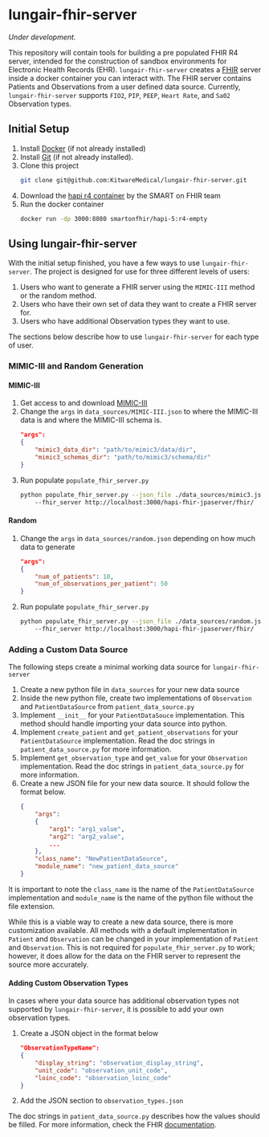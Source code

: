 # lungair-fhir-server

*Under development.*

This repository will contain tools for building a pre populated FHIR R4 server,
intended for the construction of sandbox environments for Electronic Health
Records (EHR). `lungair-fhir-server` creates a [FHIR](https://www.hl7.org/fhir/overview.html) server inside a
docker container you can interact with. The FHIR server contains Patients
and Observations from a user defined data source. Currently,
`lungair-fhir-server` supports `FIO2`, `PIP`, `PEEP`, `Heart Rate`, and
`Sa02` Observation types.

## Initial Setup
1. Install [Docker](https://store.docker.com/search?type=edition&offering=community) (if not already installed)
2. Install [Git](https://git-scm.com/downloads) (if not already installed).
3. Clone this project
    ```sh
    git clone git@github.com:KitwareMedical/lungair-fhir-server.git
    ```
4. Download the [hapi r4 container](https://hub.docker.com/layers/hapi-5/smartonfhir/hapi-5/r4-empty/images/sha256-42d138f85967cbcde9ed4f74d8cd57adf9f0b057e9c45ba6a8e1713d3f9e1cea?context=explore) by the SMART on FHIR team
5. Run the docker container
    ```sh
    docker run -dp 3000:8080 smartonfhir/hapi-5:r4-empty
    ```

## Using lungair-fhir-server

With the initial setup finished, you have a few ways to use
`lungair-fhir-server`.
The project is designed for use for three different levels of users:
1. Users who want to generate a FHIR server using the `MIMIC-III` method
or the random method.
2. Users who have their own set of data they want to create a FHIR server for.
3. Users who have additional Observation types they want to use.

The sections below describe how to use `lungair-fhir-server` for each type of user.


### MIMIC-III and Random Generation
#### MIMIC-III
1. Get access to and download [MIMIC-III](https://physionet.org/content/mimiciii/1.4/)
2. Change the `args` in `data_sources/MIMIC-III.json` to where the MIMIC-III
data is and where the MIMIC-III schema is.
    ```json
    "args":
    {
        "mimic3_data_dir": "path/to/mimic3/data/dir",
        "mimic3_schemas_dir": "path/to/mimic3/schema/dir"
    }
    ```
3. Run populate `populate_fhir_server.py`
    ```sh
    python populate_fhir_server.py --json_file ./data_sources/mimic3.json
    	--fhir_server http://localhost:3000/hapi-fhir-jpaserver/fhir/    
    ```
#### Random
1. Change the `args` in `data_sources/random.json` depending
on how much data to generate
    ```json
    "args":
    {
        "num_of_patients": 10,
        "num_of_observations_per_patient": 50
    }
    ```
2. Run populate `populate_fhir_server.py`
    ```sh
    python populate_fhir_server.py --json_file ./data_sources/random.json
    	--fhir_server http://localhost:3000/hapi-fhir-jpaserver/fhir/    
    ```

### Adding a Custom Data Source
The following steps create a minimal working data source for
`lungair-fhir-server`
1. Create a new python file in `data_sources` for your new data source
2. Inside the new python file, create two implementations of `Observation`
and `PatientDataSource` from `patient_data_source.py`
3. Implement `__init__` for your `PatientDataSouce` implementation.
This method should handle importing your data source into python.
4. Implement `create_patient` and `get_patient_observations` for
your `PatientDataSource` implementation. Read the doc strings in
`patient_data_source.py` for more information.
5. Implement `get_observation_type` and `get_value` for your
`Observation` implementation. Read the doc strings in
`patient_data_source.py` for more information.
6. Create a new JSON file for your new data source. It should follow
the format below.
    ```json
    {
        "args":
        {
            "arg1": "arg1_value",
            "arg2": "arg2_value",
            ...
        },
        "class_name": "NewPatientDataSource",
        "module_name": "new_patient_data_source"
    }
    ```
It is important to note the `class_name` is the name of the
`PatientDataSource` implementation and `module_name` is the
name of the python file without the file extension.

While this is a viable way to create a new data source, there is
more customization available. All methods with a default
implementation in `Patient` and `Observation` can be changed
in your implementation of `Patient` and `Observation`. This is
not required for `populate_fhir_server.py` to work; however,
it does allow for the data on the FHIR server to represent the
source more accurately.

#### Adding Custom Observation Types
In cases where your data source has additional observation types
not supported by `lungair-fhir-server`, it is possible to add
your own observation types.

1. Create a JSON object in the format below
    ```json
    "ObservationTypeName":
    {
        "display_string": "observation_display_string",
        "unit_code": "observation_unit_code",
        "loinc_code": "observation_loinc_code"
    }
    ```
2. Add the JSON section to `observation_types.json`

The doc strings in `patient_data_source.py` describes how the
values should be filled. For more information, check the FHIR
[documentation](https://www.hl7.org/fhir/observation.html).


